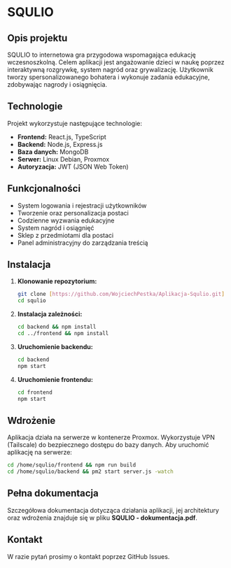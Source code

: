 # SQULIO

## Opis projektu
SQULIO to internetowa gra przygodowa wspomagająca edukację wczesnoszkolną. Celem aplikacji jest angażowanie dzieci w naukę poprzez interaktywną rozgrywkę, system nagród oraz grywalizację. Użytkownik tworzy spersonalizowanego bohatera i wykonuje zadania edukacyjne, zdobywając nagrody i osiągnięcia.

## Technologie
Projekt wykorzystuje następujące technologie:
- **Frontend:** React.js, TypeScript
- **Backend:** Node.js, Express.js
- **Baza danych:** MongoDB
- **Serwer:** Linux Debian, Proxmox
- **Autoryzacja:** JWT (JSON Web Token)

## Funkcjonalności
- System logowania i rejestracji użytkowników
- Tworzenie oraz personalizacja postaci
- Codzienne wyzwania edukacyjne
- System nagród i osiągnięć
- Sklep z przedmiotami dla postaci
- Panel administracyjny do zarządzania treścią

## Instalacja
1. **Klonowanie repozytorium:**
   ```bash
   git clone [https://github.com/WojciechPestka/Aplikacja-Squlio.git]
   cd squlio
   ```
2. **Instalacja zależności:**
   ```bash
   cd backend && npm install
   cd ../frontend && npm install
   ```
3. **Uruchomienie backendu:**
   ```bash
   cd backend
   npm start
   ```
4. **Uruchomienie frontendu:**
   ```bash
   cd frontend
   npm start
   ```

## Wdrożenie
Aplikacja działa na serwerze w kontenerze Proxmox. Wykorzystuje VPN (Tailscale) do bezpiecznego dostępu do bazy danych.
Aby uruchomić aplikację na serwerze:
```bash
cd /home/squlio/frontend && npm run build
cd /home/squlio/backend && pm2 start server.js -watch
```

## Pełna dokumentacja
Szczegółowa dokumentacja dotycząca działania aplikacji, jej architektury oraz wdrożenia znajduje się w pliku **SQULIO - dokumentacja.pdf**.


## Kontakt
W razie pytań prosimy o kontakt poprzez GitHub Issues.

